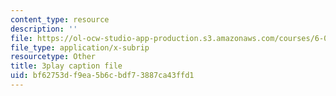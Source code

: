 ```yaml
---
content_type: resource
description: ''
file: https://ol-ocw-studio-app-production.s3.amazonaws.com/courses/6-042j-mathematics-for-computer-science-fall-2010/bf62753df9ea5b6cbdf73887ca43ffd1_z8HKWUWS-lA.vtt
file_type: application/x-subrip
resourcetype: Other
title: 3play caption file
uid: bf62753d-f9ea-5b6c-bdf7-3887ca43ffd1
---
```

